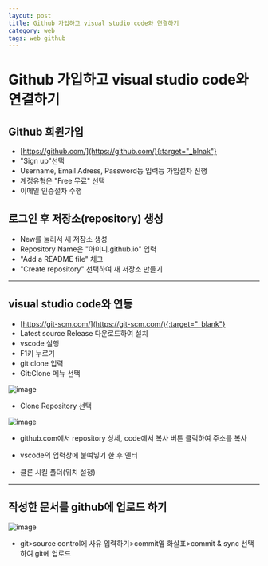 ```yaml
---
layout: post
title: Github 가입하고 visual studio code와 연결하기
category: web
tags: web github
---
```


# Github 가입하고 visual studio code와 연결하기

## Github 회원가입
* [https://github.com/](https://github.com/){:target="_blnak"}
* "Sign up"선택
* Username, Email Adress, Password등 입력등 가입절차 진행
* 계정유형은 "Free 무료" 선택
* 이메일 인증절차 수행

## 로그인 후 저장소(repository) 생성
* New를 눌러서 새 저장소 생성
* Repository Name은 "아이디.github.io" 입력
* "Add a README file" 체크
* "Create repository" 선택하여 새 저장소 만들기


---

## visual studio code와 연동
* [https://git-scm.com/](https://git-scm.com/){:target="_blank"}
* Latest source Release 다운로드하여 설치
* vscode 실행
* F1키 누르기
* git clone 입력
* Git:Clone 메뉴 선택

![image](https://github.com/gunug/gunug.github.io/assets/52345276/3ef0e157-a6bf-466a-ae09-e6d2f47d9805)
* Clone Repository 선택

![image](https://github.com/gunug/gunug.github.io/assets/52345276/c85ee0ee-1b7e-442e-bc8d-1edc09d89b45)
* github.com에서 repository 상세, code에서 복사 버튼 클릭하여 주소를 복사
* vscode의 입력창에 붙여넣기 한 후 엔터

* 클론 시킬 폴더(위치 설정)

---

## 작성한 문서를 github에 업로드 하기
![image](https://github.com/gunug/gunug.github.io/assets/52345276/ded6bade-39e9-47fe-b693-e762e45c67a6)
* git>source control에 사유 입력하기>commit옆 화살표>commit & sync 선택 하여 git에 업로드
